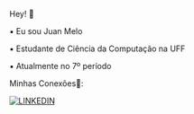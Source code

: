 
Hey! 🎈

▪︎ Eu sou Juan Melo

▪︎ Estudante de Ciência da Computação na UFF

▪︎ Atualmente no 7º período


Minhas Conexões💈:

[![LINKEDIN](https://img.shields.io/badge/LinkedIn-0077B5?style=for-the-badge&logo=linkedin&logoColor=white)](https://www.linkedin.com/in/juan-melo-705626199)

